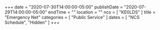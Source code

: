 +++
date = "2020-07-30T14:00:00-05:00"
publishDate = "2020-07-29T14:00:00-05:00"
endTime = ""
location = ""
ncs = [ "KE0LDS" ]
title = "Emergency Net"
categories = [ "Public Service" ]
dates = [ "NCS Schedule", "Hidden" ]
+++
